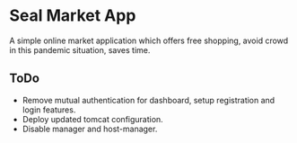 Seal Market App
===============
A simple online market application which offers free shopping, avoid crowd in this pandemic situation, saves time. 

## ToDo
* Remove mutual authentication for dashboard, setup registration and login features.
* Deploy updated tomcat configuration.
* Disable manager and host-manager.
